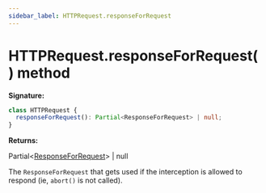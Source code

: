 ```yaml
---
sidebar_label: HTTPRequest.responseForRequest
---
```


# HTTPRequest.responseForRequest() method

**Signature:**

```typescript
class HTTPRequest {
  responseForRequest(): Partial<ResponseForRequest> | null;
}
```

**Returns:**

Partial&lt;[ResponseForRequest](./puppeteer.responseforrequest.md)&gt; \| null

The `ResponseForRequest` that gets used if the interception is allowed to respond (ie, `abort()` is not called).
